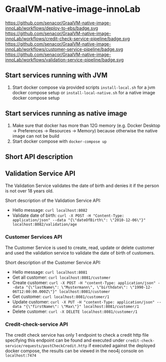 # GraalVM-native-image-innoLab
https://github.com/senacor/GraalVM-native-image-innoLab/workflows/deploy-to-ebs/badge.svg
https://github.com/senacor/GraalVM-native-image-innoLab/workflows/credit-check-service-pipeline/badge.svg
https://github.com/senacor/GraalVM-native-image-innoLab/workflows/customer-service-pipeline/badge.svg
https://github.com/senacor/GraalVM-native-image-innoLab/workflows/validation-service-pipeline/badge.svg

## Start services running with JVM

1. Start docker compose via provided scripts `install-local.sh` for a jvm docker compose setup or 
   `install-local-native.sh` for a native image docker compose setup


## Start services running as native image

1. Make sure that docker has more than 12G memory (e.g. Docker Desktop -> Preferences -> Resources -> Memory) because otherwise the native image can not be build
1. Start docker compose with `docker-compose up`

## Short API description

## Validation Service API
The Validation Service validates the date of birth and denies it if the person is not over 18 years old.

Short description of the Validation Service API:

- Hello message: `curl localhost:8082`
- Validate date of birth: `curl -X POST -H "Content-Type: application/json" --data "{\"dateOfBirth\": \"2010-12-06\"}" localhost:8082/validation/age`

### Customer Services API
The Customer Service is used to create, read, update or delete customer and used the validation service to validate the date of birth of customers.

Short description of the Customer Service API:

- Hello message: `curl localhost:8081`
- Get all customer: `curl localhost:8081/customer`
- Create customer: `curl -X POST -H "content-Type: application/json" --data "{\"lastName\": \"Mustermann\", \"birthdate\": \"1990-12-06T12:00:00.000Z\"}" localhost:8081/customer`
- Get customer: `curl localhost:8081/customer/1`
- Update customer: `curl -X PUT -H "content-Type: application/json" --data "{\"firstName\": \"Max\"}" localhost:8081/customer/1`
- Delete customer: `curl -X DELETE localhost:8081/customer/1`


### Credit-check-service API

The credit check service has only 1 endpoint to check a credit http file specifying this endpoint can be found and executed
under `credit-check-service/requests/postCheckCredit.http` if executed against the deployed docker compose, the results can be viewed in the neo4j console
on `localhost:7474`

